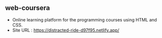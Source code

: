 ## web-coursera
* Online learning platform for the programming courses using HTML and CSS.
* Site URL : https://distracted-ride-d97f95.netlify.app/
